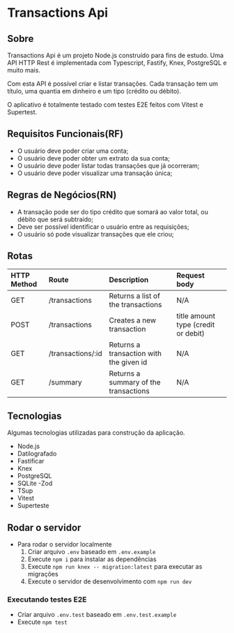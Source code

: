 # Transactions Api

## Sobre

Transactions Api é um projeto Node.js construído para fins de estudo. Uma API HTTP Rest é implementada com Typescript, Fastify, Knex, PostgreSQL e muito mais.

Com esta API é possível criar e listar transações. Cada transação tem um título, uma quantia em dinheiro e um tipo (crédito ou débito).

O aplicativo é totalmente testado com testes E2E feitos com Vitest e Supertest.

## Requisitos Funcionais(RF)

- O usuário deve poder criar uma conta;
- O usuário deve poder obter um extrato da sua conta;
- O usuário deve poder listar todas transações que já ocorreram;
- O usuário deve poder visualizar uma transação única;

## Regras de Negócios(RN)

- A transação pode ser do tipo crédito que somará ao valor total, ou débito que será subtraído;
- Deve ser possível identificar o usuário entre as requisições;
- O usuário só pode visualizar transações que ele criou;

## Rotas

|HTTP Method|Route|Description|Request body|
|:----|:----|:----|:----|
|GET|/transactions|Returns a list of the transactions|N/A|
|POST|/transactions|Creates a new transaction|title            amount            type (credit or debit)|
|GET|/transactions/:id|Returns a transaction with the given id|N/A|
|GET|/summary|Returns a summary of the transactions|N/A|

## Tecnologias

Algumas tecnologias utilizadas para construção da aplicação.

- Node.js
- Datilografado
- Fastificar
- Knex
- PostgreSQL
- SQLite
-Zod
- TSup
- Vitest
- Superteste

## Rodar o servidor

- Para rodar o servidor localmente
  1. Criar arquivo `.env` baseado em `.env.example`
  2. Execute `npm i` para instalar as dependências
  3. Execute `npm run knex -- migration:latest` para executar as migrações
  4. Execute o servidor de desenvolvimento com `npm run dev`

### Executando testes E2E

- Criar arquivo `.env.test` baseado em `.env.test.example`
- Execute `npm test`
